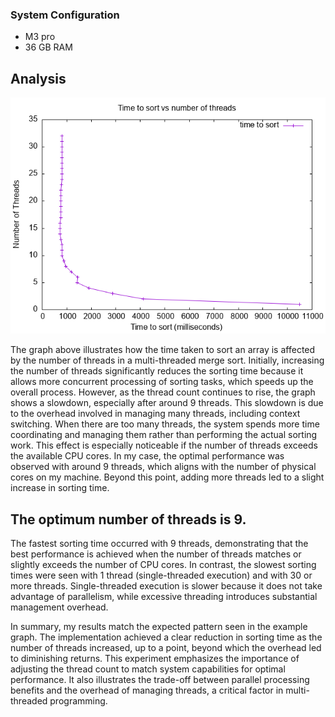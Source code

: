 ### System Configuration
- M3 pro
- 36 GB RAM

## Analysis

![Time to sort vs number of threads](student_plot.png)


The graph above illustrates how the time taken to sort an array is affected by the number of threads in a multi-threaded merge sort. Initially, increasing the number of threads significantly reduces the sorting time because it allows more concurrent processing of sorting tasks, which speeds up the overall process. However, as the thread count continues to rise, the graph shows a slowdown, especially after around 9 threads. This slowdown is due to the overhead involved in managing many threads, including context switching. When there are too many threads, the system spends more time coordinating and managing them rather than performing the actual sorting work. This effect is especially noticeable if the number of threads exceeds the available CPU cores. In my case, the optimal performance was observed with around 9 threads, which aligns with the number of physical cores on my machine. Beyond this point, adding more threads led to a slight increase in sorting time.

## The optimum number of threads is 9.

The fastest sorting time occurred with 9 threads, demonstrating that the best performance is achieved when the number of threads matches or slightly exceeds the number of CPU cores. In contrast, the slowest sorting times were seen with 1 thread (single-threaded execution) and with 30 or more threads. Single-threaded execution is slower because it does not take advantage of parallelism, while excessive threading introduces substantial management overhead.

In summary, my results match the expected pattern seen in the example graph. The implementation achieved a clear reduction in sorting time as the number of threads increased, up to a point, beyond which the overhead led to diminishing returns. This experiment emphasizes the importance of adjusting the thread count to match system capabilities for optimal performance. It also illustrates the trade-off between parallel processing benefits and the overhead of managing threads, a critical factor in multi-threaded programming.